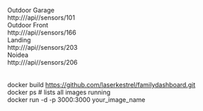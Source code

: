 Outdoor Garage<BR>
http://<BRIDGEIP>/api/<APIKEY>/sensors/101<BR>
Outdoor Front<BR>
http://<BRIDGEIP>/api/<APIKEY>/sensors/166<BR>
Landing<BR>
http://<BRIDGEIP>/api/<APIKEY>/sensors/203<BR>
Noidea<BR>
http://<BRIDGEIP>/api/<APIKEY>/sensors/206<BR>
<BR><BR>
docker build https://github.com/laserkestrel/familydashboard.git<BR>
docker ps # lists all images running<BR>
docker run -d -p 3000:3000 your_image_name<BR>
